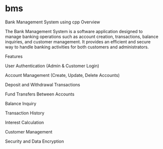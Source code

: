 # bms
Bank Management System using cpp 
Overview

The Bank Management System is a software application designed to manage banking operations such as account creation, transactions, balance inquiries, and customer management. It provides an efficient and secure way to handle banking activities for both customers and administrators.

Features

User Authentication (Admin & Customer Login)

Account Management (Create, Update, Delete Accounts)

Deposit and Withdrawal Transactions

Fund Transfers Between Accounts

Balance Inquiry

Transaction History

Interest Calculation

Customer Management

Security and Data Encryption

